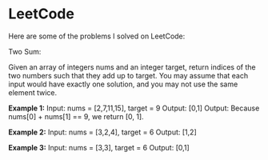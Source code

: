 # LeetCode

Here are some of the problems I solved on LeetCode:


Two Sum:

Given an array of integers nums and an integer target, return indices of the two numbers such that they add up to target. You may assume that each input would have exactly one solution, and you may not use the same element twice.


**Example 1:**
Input: nums = [2,7,11,15], target = 9
Output: [0,1]
Output: Because nums[0] + nums[1] == 9, we return [0, 1].


**Example 2:**
Input: nums = [3,2,4], target = 6
Output: [1,2]


**Example 3:**
Input: nums = [3,3], target = 6
Output: [0,1]
